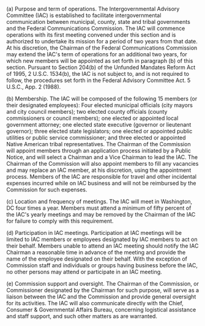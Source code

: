 (a) Purpose and term of operations. The Intergovernmental Advisory Committee (IAC) is established to facilitate intergovernmental communication between municipal, county, state and tribal governments and the Federal Communications Commission. The IAC will commence operations with its first meeting convened under this section and is authorized to undertake its mission for a period of two years from that date. At his discretion, the Chairman of the Federal Communications Commission may extend the IAC's term of operations for an additional two years, for which new members will be appointed as set forth in paragraph (b) of this section. Pursuant to Section 204(b) of the Unfunded Mandates Reform Act of 1995, 2 U.S.C. 1534(b), the IAC is not subject to, and is not required to follow, the procedures set forth in the Federal Advisory Committee Act. 5 U.S.C., App. 2 (1988).

(b) Membership. The IAC will be composed of the following 15 members (or their designated employees): Four elected municipal officials (city mayors and city council members); two elected county officials (county commissioners or council members); one elected or appointed local government attorney; one elected state executive (governor or lieutenant governor); three elected state legislators; one elected or appointed public utilities or public service commissioner; and three elected or appointed Native American tribal representatives. The Chairman of the Commission will appoint members through an application process initiated by a Public Notice, and will select a Chairman and a Vice Chairman to lead the IAC. The Chairman of the Commission will also appoint members to fill any vacancies and may replace an IAC member, at his discretion, using the appointment process. Members of the IAC are responsible for travel and other incidental expenses incurred while on IAC business and will not be reimbursed by the Commission for such expenses.

(c) Location and frequency of meetings. The IAC will meet in Washington, DC four times a year. Members must attend a minimum of fifty percent of the IAC's yearly meetings and may be removed by the Chairman of the IAC for failure to comply with this requirement.

(d) Participation in IAC meetings. Participation at IAC meetings will be limited to IAC members or employees designated by IAC members to act on their behalf. Members unable to attend an IAC meeting should notify the IAC Chairman a reasonable time in advance of the meeting and provide the name of the employee designated on their behalf. With the exception of Commission staff and individuals or groups having business before the IAC, no other persons may attend or participate in an IAC meeting.

(e) Commission support and oversight. The Chairman of the Commission, or Commissioner designated by the Chairman for such purpose, will serve as a liaison between the IAC and the Commission and provide general oversight for its activities. The IAC will also communicate directly with the Chief, Consumer & Governmental Affairs Bureau, concerning logistical assistance and staff support, and such other matters as are warranted.


